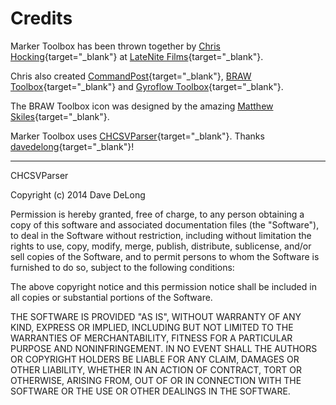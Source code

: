 # Credits

Marker Toolbox has been thrown together by [Chris Hocking](https://github.com/latenitefilms){target="_blank"} at [LateNite Films](https://latenitefilms.com){target="_blank"}.

Chris also created [CommandPost](https://commandpost.io){target="_blank"}, [BRAW Toolbox](https://brawtoolbox.io){target="_blank"} and [Gyroflow Toolbox](https://gyroflowtoolbox.io){target="_blank"}.

The BRAW Toolbox icon was designed by the amazing [Matthew Skiles](http://matthewskiles.com/){target="_blank"}.

Marker Toolbox uses [CHCSVParser](https://github.com/davedelong/CHCSVParser){target="_blank"}. Thanks [davedelong](https://github.com/davedelong){target="_blank"}!

---

CHCSVParser

Copyright (c) 2014 Dave DeLong

Permission is hereby granted, free of charge, to any person obtaining a copy
of this software and associated documentation files (the "Software"), to deal
in the Software without restriction, including without limitation the rights
to use, copy, modify, merge, publish, distribute, sublicense, and/or sell
copies of the Software, and to permit persons to whom the Software is
furnished to do so, subject to the following conditions:

The above copyright notice and this permission notice shall be included in
all copies or substantial portions of the Software.

THE SOFTWARE IS PROVIDED "AS IS", WITHOUT WARRANTY OF ANY KIND, EXPRESS OR
IMPLIED, INCLUDING BUT NOT LIMITED TO THE WARRANTIES OF MERCHANTABILITY,
FITNESS FOR A PARTICULAR PURPOSE AND NONINFRINGEMENT. IN NO EVENT SHALL THE
AUTHORS OR COPYRIGHT HOLDERS BE LIABLE FOR ANY CLAIM, DAMAGES OR OTHER
LIABILITY, WHETHER IN AN ACTION OF CONTRACT, TORT OR OTHERWISE, ARISING FROM,
OUT OF OR IN CONNECTION WITH THE SOFTWARE OR THE USE OR OTHER DEALINGS IN
THE SOFTWARE.
